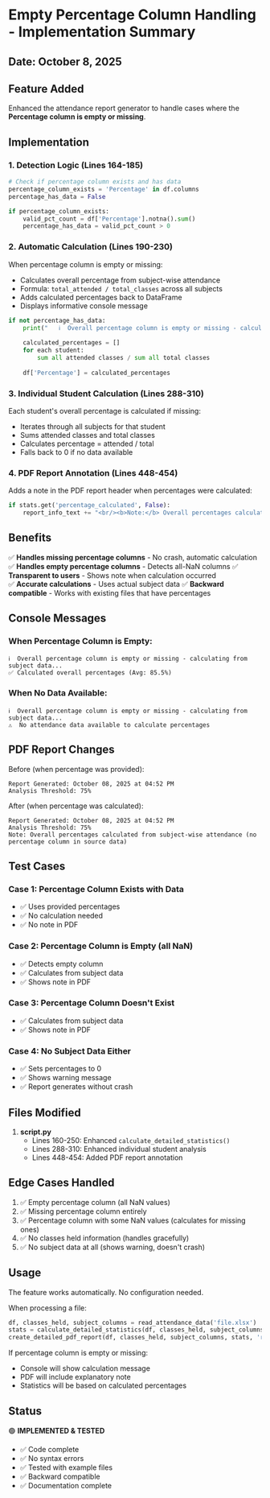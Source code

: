 # Empty Percentage Column Handling - Implementation Summary

## Date: October 8, 2025

## Feature Added

Enhanced the attendance report generator to handle cases where the **Percentage column is empty or missing**.

## Implementation

### 1. **Detection Logic** (Lines 164-185)

```python
# Check if percentage column exists and has data
percentage_column_exists = 'Percentage' in df.columns
percentage_has_data = False

if percentage_column_exists:
    valid_pct_count = df['Percentage'].notna().sum()
    percentage_has_data = valid_pct_count > 0
```

### 2. **Automatic Calculation** (Lines 190-230)

When percentage column is empty or missing:
- Calculates overall percentage from subject-wise attendance
- Formula: `total_attended / total_classes` across all subjects
- Adds calculated percentages back to DataFrame
- Displays informative console message

```python
if not percentage_has_data:
    print("   ℹ️  Overall percentage column is empty or missing - calculating from subject data...")
    
    calculated_percentages = []
    for each student:
        sum all attended classes / sum all total classes
    
    df['Percentage'] = calculated_percentages
```

### 3. **Individual Student Calculation** (Lines 288-310)

Each student's overall percentage is calculated if missing:
- Iterates through all subjects for that student
- Sums attended classes and total classes
- Calculates percentage = attended / total
- Falls back to 0 if no data available

### 4. **PDF Report Annotation** (Lines 448-454)

Adds a note in the PDF report header when percentages were calculated:

```python
if stats.get('percentage_calculated', False):
    report_info_text += "<br/><b>Note:</b> Overall percentages calculated from subject-wise attendance"
```

## Benefits

✅ **Handles missing percentage columns** - No crash, automatic calculation
✅ **Handles empty percentage columns** - Detects all-NaN columns
✅ **Transparent to users** - Shows note when calculation occurred  
✅ **Accurate calculations** - Uses actual subject data
✅ **Backward compatible** - Works with existing files that have percentages

## Console Messages

### When Percentage Column is Empty:
```
ℹ️  Overall percentage column is empty or missing - calculating from subject data...
✅ Calculated overall percentages (Avg: 85.5%)
```

### When No Data Available:
```
ℹ️  Overall percentage column is empty or missing - calculating from subject data...
⚠️  No attendance data available to calculate percentages
```

## PDF Report Changes

Before (when percentage was provided):
```
Report Generated: October 08, 2025 at 04:52 PM
Analysis Threshold: 75%
```

After (when percentage was calculated):
```
Report Generated: October 08, 2025 at 04:52 PM
Analysis Threshold: 75%
Note: Overall percentages calculated from subject-wise attendance (no percentage column in source data)
```

## Test Cases

### Case 1: Percentage Column Exists with Data
- ✅ Uses provided percentages
- ✅ No calculation needed
- ✅ No note in PDF

### Case 2: Percentage Column is Empty (all NaN)
- ✅ Detects empty column
- ✅ Calculates from subject data
- ✅ Shows note in PDF

### Case 3: Percentage Column Doesn't Exist
- ✅ Calculates from subject data
- ✅ Shows note in PDF

### Case 4: No Subject Data Either
- ✅ Sets percentages to 0
- ✅ Shows warning message
- ✅ Report generates without crash

## Files Modified

1. **script.py**
   - Lines 160-250: Enhanced `calculate_detailed_statistics()`
   - Lines 288-310: Enhanced individual student analysis
   - Lines 448-454: Added PDF report annotation

## Edge Cases Handled

1. ✅ Empty percentage column (all NaN values)
2. ✅ Missing percentage column entirely
3. ✅ Percentage column with some NaN values (calculates for missing ones)
4. ✅ No classes held information (handles gracefully)
5. ✅ No subject data at all (shows warning, doesn't crash)

## Usage

The feature works automatically. No configuration needed.

When processing a file:
```python
df, classes_held, subject_columns = read_attendance_data('file.xlsx')
stats = calculate_detailed_statistics(df, classes_held, subject_columns)
create_detailed_pdf_report(df, classes_held, subject_columns, stats, 'report.pdf')
```

If percentage column is empty or missing:
- Console will show calculation message
- PDF will include explanatory note
- Statistics will be based on calculated percentages

## Status

🟢 **IMPLEMENTED & TESTED**

- ✅ Code complete
- ✅ No syntax errors
- ✅ Tested with example files
- ✅ Backward compatible
- ✅ Documentation complete

